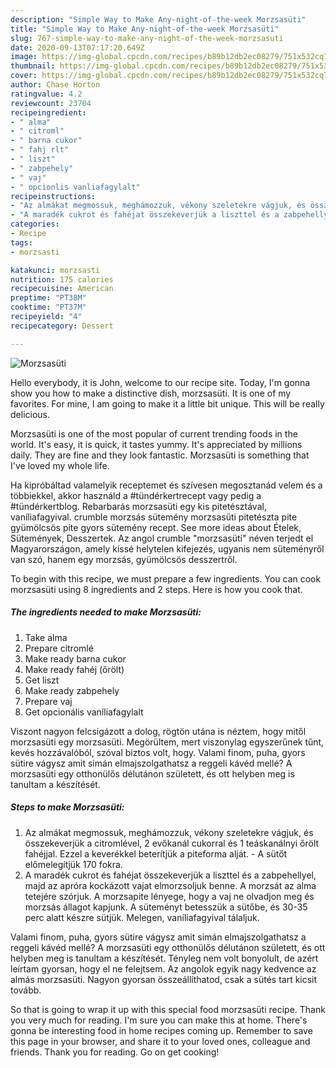 ```yaml
---
description: "Simple Way to Make Any-night-of-the-week Morzsasüti"
title: "Simple Way to Make Any-night-of-the-week Morzsasüti"
slug: 767-simple-way-to-make-any-night-of-the-week-morzsasuti
date: 2020-09-13T07:17:20.649Z
image: https://img-global.cpcdn.com/recipes/b89b12db2ec08279/751x532cq70/morzsasuti-recept-foto.jpg
thumbnail: https://img-global.cpcdn.com/recipes/b89b12db2ec08279/751x532cq70/morzsasuti-recept-foto.jpg
cover: https://img-global.cpcdn.com/recipes/b89b12db2ec08279/751x532cq70/morzsasuti-recept-foto.jpg
author: Chase Horton
ratingvalue: 4.2
reviewcount: 23704
recipeingredient:
- " alma"
- " citroml"
- " barna cukor"
- " fahj rlt"
- " liszt"
- " zabpehely"
- " vaj"
- " opcionlis vanliafagylalt"
recipeinstructions:
- "Az almákat megmossuk, meghámozzuk, vékony szeletekre vágjuk, és összekeverjük a citromlével, 2 evőkanál cukorral és 1 teáskanálnyi őrölt fahéjjal. Ezzel a keverékkel beterítjük a piteforma alját. A sütőt előmelegítjük 170 fokra."
- "A maradék cukrot és fahéjat összekeverjük a liszttel és a zabpehellyel, majd az apróra kockázott vajat elmorzsoljuk benne. A morzsát az alma tetejére szórjuk. A morzsapite lényege, hogy a vaj ne olvadjon meg és morzsás állagot kapjunk. A süteményt betesszük a sütőbe, és 30-35 perc alatt készre sütjük. Melegen, vaníliafagyival tálaljuk."
categories:
- Recipe
tags:
- morzsasti

katakunci: morzsasti 
nutrition: 175 calories
recipecuisine: American
preptime: "PT38M"
cooktime: "PT37M"
recipeyield: "4"
recipecategory: Dessert

---
```



![Morzsasüti](https://img-global.cpcdn.com/recipes/b89b12db2ec08279/751x532cq70/morzsasuti-recept-foto.jpg)

Hello everybody, it is John, welcome to our recipe site. Today, I'm gonna show you how to make a distinctive dish, morzsasüti. It is one of my favorites. For mine, I am going to make it a little bit unique. This will be really delicious.

Morzsasüti is one of the most popular of current trending foods in the world. It's easy, it is quick, it tastes yummy. It's appreciated by millions daily. They are fine and they look fantastic. Morzsasüti is something that I've loved my whole life.

Ha kipróbáltad valamelyik receptemet és szívesen megosztanád velem és a többiekkel, akkor használd a #tündérkertrecept vagy pedig a #tündérkertblog. Rebarbarás morzsasüti egy kis pitetésztával, vaníliafagyival. crumble morzsás sütemény morzsasüti pitetészta pite gyümölcsös pite gyors sütemény recept. See more ideas about Ételek, Sütemények, Desszertek. Az angol crumble &#34;morzsasüti&#34; néven terjedt el Magyarországon, amely kissé helytelen kifejezés, ugyanis nem süteményről van szó, hanem egy morzsás, gyümölcsös desszertről.


To begin with this recipe, we must prepare a few ingredients. You can cook morzsasüti using 8 ingredients and 2 steps. Here is how you cook that.

<!--inarticleads1-->

##### The ingredients needed to make Morzsasüti:

1. Take  alma
1. Prepare  citromlé
1. Make ready  barna cukor
1. Make ready  fahéj (őrölt)
1. Get  liszt
1. Make ready  zabpehely
1. Prepare  vaj
1. Get  opcionális vaníliafagylalt


Viszont nagyon felcsigázott a dolog, rögtön utána is néztem, hogy mitől morzsasüti egy morzsasüti. Megörültem, mert viszonylag egyszerűnek tűnt, kevés hozzávalóból, szóval biztos volt, hogy. Valami finom, puha, gyors sütire vágysz amit simán elmajszolgathatsz a reggeli kávéd mellé? A morzsasüti egy otthonülős délutánon született, és ott helyben meg is tanultam a készítését. 

<!--inarticleads2-->

##### Steps to make Morzsasüti:

1. Az almákat megmossuk, meghámozzuk, vékony szeletekre vágjuk, és összekeverjük a citromlével, 2 evőkanál cukorral és 1 teáskanálnyi őrölt fahéjjal. Ezzel a keverékkel beterítjük a piteforma alját. - A sütőt előmelegítjük 170 fokra.
1. A maradék cukrot és fahéjat összekeverjük a liszttel és a zabpehellyel, majd az apróra kockázott vajat elmorzsoljuk benne. A morzsát az alma tetejére szórjuk. A morzsapite lényege, hogy a vaj ne olvadjon meg és morzsás állagot kapjunk. A süteményt betesszük a sütőbe, és 30-35 perc alatt készre sütjük. Melegen, vaníliafagyival tálaljuk.


Valami finom, puha, gyors sütire vágysz amit simán elmajszolgathatsz a reggeli kávéd mellé? A morzsasüti egy otthonülős délutánon született, és ott helyben meg is tanultam a készítését. Tényleg nem volt bonyolult, de azért leírtam gyorsan, hogy el ne felejtsem. Az angolok egyik nagy kedvence az almás morzsasüti. Nagyon gyorsan összeállíthatod, csak a sütés tart kicsit tovább. 

So that is going to wrap it up with this special food morzsasüti recipe. Thank you very much for reading. I'm sure you can make this at home. There's gonna be interesting food in home recipes coming up. Remember to save this page in your browser, and share it to your loved ones, colleague and friends. Thank you for reading. Go on get cooking!
